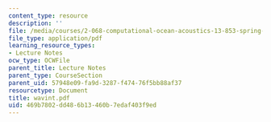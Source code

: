 ```yaml
---
content_type: resource
description: ''
file: /media/courses/2-068-computational-ocean-acoustics-13-853-spring-2003/469b7802dd486b13460b7edaf403f9ed_wavint.pdf
file_type: application/pdf
learning_resource_types:
- Lecture Notes
ocw_type: OCWFile
parent_title: Lecture Notes
parent_type: CourseSection
parent_uid: 57948e09-fa9d-3287-f474-76f5bb88af37
resourcetype: Document
title: wavint.pdf
uid: 469b7802-dd48-6b13-460b-7edaf403f9ed
---
```

